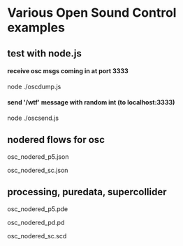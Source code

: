 # Various Open Sound Control examples

## test with node.js

#### receive osc msgs coming in at port 3333
node ./oscdump.js

#### send '/wtf' message with random int (to localhost:3333)
node ./oscsend.js

## nodered flows for osc
osc_nodered_p5.json

osc_nodered_sc.json 



## processing, puredata, supercollider

osc_nodered_p5.pde  

osc_nodered_pd.pd   

osc_nodered_sc.scd

